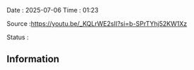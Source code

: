 Date : 2025-07-06  Time : 01:23

Source :https://youtu.be/_KQLrWE2sII?si=b-SPrTYhj52KW1Xz

Status : 
## Information

